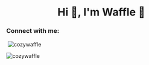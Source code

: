 <h1 align="center">Hi 👋, I'm Waffle 🦊</h1>
<h3 align="left">Connect with me:</h3>
<p align="left">
</p>

<p>&nbsp;<img align="center" src="https://github-readme-stats.vercel.app/api?username=cozywaffle&show_icons=true&locale=en" alt="cozywaffle" /></p>

<p><img align="center" src="https://github-readme-streak-stats.herokuapp.com/?user=cozywaffle&" alt="cozywaffle" /></p>
